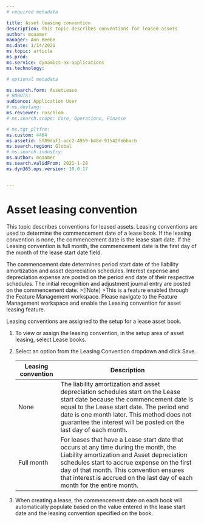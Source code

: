 ```yaml
---
# required metadata

title: Asset leasing convention 
description: This topic describes conventions for leased assets
author: moaamer
manager: Ann Beebe
ms.date: 1/14/2021
ms.topic: article
ms.prod: 
ms.service: dynamics-ax-applications
ms.technology: 

# optional metadata

ms.search.form: AssetLease
# ROBOTS: 
audience: Application User
# ms.devlang: 
ms.reviewer: roschlom
# ms.search.scope: Core, Operations, Finance

# ms.tgt_pltfrm: 
ms.custom: 4464
ms.assetid: 5f89daf1-acc2-4959-b48d-91542fb6bacb
ms.search.region: Global
# ms.search.industry: 
ms.author: moaamer
ms.search.validFrom: 2021-1-28
ms.dyn365.ops.version: 10.0.17


---
```


# Asset leasing convention  

This topic describes conventions for leased assets. Leasing conventions are used to determine the commencement date of a lease book. If the leasing convention is none, the commencement date is the lease start date. If the Leasing convention is full month, the commencement date is the first day of the month of the lease start date field. 

The commencement date determines period start date of the liability amortization and asset depreciation schedules. Interest expense and depreciation expense are posted on the period end date of their respective schedules. The initial recognition and adjustment journal entry are posted on the commencement date. 
    >[!Note] 
	>This is a feature enabled through the Feature Management workspace. Please navigate to the Feature Management workspace and enable the Leasing convention for asset leasing feature. 

Leasing conventions are assigned to the setup for a lease asset book.  

1. To view or assign the leasing convention, in the setup area of asset leasing, select Lease books.  
2. Select an option from the Leasing Convention dropdown and click Save. 

    | Leasing convention | Description |
	| ------------------ | ----------- |
    | None               | The liability amortization and asset depreciation schedules start on the Lease start date because the commencement date is equal to the Lease start date. The period end date is one month later. This method does not guarantee the interest will be posted on the last day of each month. |
	| Full month         | For leases that have a Lease start date that occurs at any time during the month, the Liability amortization and Asset depreciation schedules start to accrue expense on the first day of that month. This convention ensures that interest is accrued on the last day of each month for the entire month. |

3. When creating a lease, the commencement date on each book will automatically populate based on the value entered in the lease start date and the leasing convention specified on the book. 

